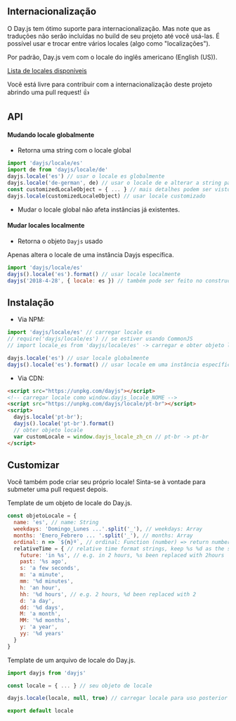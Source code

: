 ## Internacionalização

O Day.js tem ótimo suporte para internacionalização.
Mas note que as traduções não serão incluídas no build de seu projeto até você usá-las. É possível usar e trocar entre vários locales (algo como "localizações").

Por padrão, Day.js vem com o locale do inglês americano (English (US)).

[Lista de locales disponíveis](../../src/locale)

Você está livre para contribuir com a internacionalização deste projeto abrindo uma pull request! :+1:

## API

#### Mudando locale globalmente

* Retorna uma string com o locale global

```js
import 'dayjs/locale/es'
import de from 'dayjs/locale/de'
dayjs.locale('es') // usar o locale es globalmente
dayjs.locale('de-german', de) // usar o locale de e alterar a string padrão
const customizedLocaleObject = { ... } // mais detalhes podem ser vistos na seção de customização abaixo
dayjs.locale(customizedLocaleObject) // usar locale customizado
```

* Mudar o locale global não afeta instâncias já existentes.

#### Mudar locales localmente

* Retorna o objeto `Dayjs` usado

Apenas altera o locale de uma instância Dayjs específica.

```js
import 'dayjs/locale/es'
dayjs().locale('es').format() // usar locale localmente
dayjs('2018-4-28', { locale: es }) // também pode ser feito no constructor
```

## Instalação

* Via NPM:

```javascript
import 'dayjs/locale/es' // carregar locale es
// require('dayjs/locale/es') // se estiver usando CommonJS
// import locale_es from 'dayjs/locale/es' -> carregar e obter objeto locale locale_es

dayjs.locale('es') // usar locale globalmente
dayjs().locale('es').format() // usar locale em uma instância específica
```

* Via CDN:
```html
<script src="https://unpkg.com/dayjs"></script>
<!-- carregar locale como window.dayjs_locale_NOME -->
<script src="https://unpkg.com/dayjs/locale/pt-br"></script>
<script>
  dayjs.locale('pt-br');
  dayjs().locale('pt-br').format()
  // obter objeto locale
  var customLocale = window.dayjs_locale_zh_cn // pt-br -> pt-br
</script>
```

## Customizar

Você também pode criar seu próprio locale! Sinta-se à vontade para submeter uma pull request depois.

Template de um objeto de locale do Day.js.
```javascript
const objetoLocale = {
  name: 'es', // name: String
  weekdays: 'Domingo_Lunes ...'.split('_'), // weekdays: Array
  months: 'Enero_Febrero ... '.split('_'), // months: Array
  ordinal: n => `${n}º`, // ordinal: Function (number) => return number + saída
  relativeTime = { // relative time format strings, keep %s %d as the same
    future: 'in %s', // e.g. in 2 hours, %s been replaced with 2hours
    past: '%s ago',
    s: 'a few seconds',
    m: 'a minute',
    mm: '%d minutes',
    h: 'an hour',
    hh: '%d hours', // e.g. 2 hours, %d been replaced with 2
    d: 'a day',
    dd: '%d days',
    M: 'a month',
    MM: '%d months',
    y: 'a year',
    yy: '%d years'
  }
}
```

Template de um arquivo de locale do Day.js.
```javascript
import dayjs from 'dayjs'

const locale = { ... } // seu objeto de locale

dayjs.locale(locale, null, true) // carregar locale para uso posterior

export default locale
```